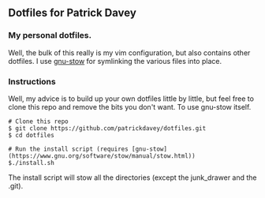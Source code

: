 ## Dotfiles for Patrick Davey

### My personal dotfiles.

Well, the bulk of this really is my vim configuration, but also contains
other dotfiles. I use [gnu-stow](https://www.gnu.org/software/stow/manual/stow.html) for symlinking the various files into place.

### Instructions

Well, my advice is to build up your own dotfiles little by little, but feel free to clone this repo and remove the bits you don't want.  To use gnu-stow itself.

    # Clone this repo
    $ git clone https://github.com/patrickdavey/dotfiles.git
    $ cd dotfiles

    # Run the install script (requires [gnu-stow](https://www.gnu.org/software/stow/manual/stow.html))
    $./install.sh

The install script will stow all the directories (except the junk_drawer and the .git).
